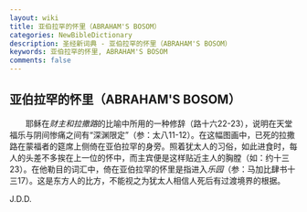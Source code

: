 ```yaml
---
layout: wiki
title: 亚伯拉罕的怀里（ABRAHAM'S BOSOM）
categories: NewBibleDictionary
description: 圣经新词典 - 亚伯拉罕的怀里（ABRAHAM'S BOSOM）
keywords: 亚伯拉罕的怀里, ABRAHAM'S BOSOM
comments: false
---
```


## 亚伯拉罕的怀里（ABRAHAM'S BOSOM）

　　耶稣在*财主和拉撒路*的比喻中所用的一种修辞（路十六22-23），说明在天堂福乐与阴间惨痛之间有“深渊限定”（参：太八11-12）。在这幅图画中，已死的拉撒路在蒙福者的筵席上侧倚在亚伯拉罕的身旁。照着犹太人的习俗，如此进食时，每人的头差不多挨在上一位的怀中，而主宾便是这样贴近主人的胸膛（如：约十三23）。在他勒目的词汇中，倚在亚伯拉罕的怀里是指进入*乐园*（参：马加比肆书十三17）。这是东方人的比方，不能视之为犹太人相信人死后有过渡境界的根据。

J.D.D.
